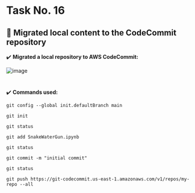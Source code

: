 # Task No. 16
## :memo: Migrated local content to the CodeCommit repository
:heavy_check_mark: **Migrated a local repository to AWS CodeCommit:**

![image](https://github.com/ali-arifin/AWS-Cloud-Internship-2022-/assets/103297661/bb4ba417-900e-4996-82b2-2f4785321299)



#
:heavy_check_mark: **Commands used:**
```linux
git config --global init.defaultBranch main
```
```linux
git init
```
```linux
git status
```
```linux
git add SnakeWaterGun.ipynb
```
```linux
git status
```
```linux
git commit -m "initial commit"
```
```linux
git status
```
```linux
git push https://git-codecommit.us-east-1.amazonaws.com/v1/repos/my-repo --all
```
